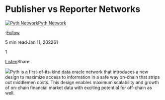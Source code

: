 Publisher vs Reporter Networks
==============================

[![Pyth Network](https://miro.medium.com/v2/resize:fill:88:88/1*rdK3rHcWpkge6BRQRIwBjA.jpeg)](/?source=post_page-----e6b11f79abb0--------------------------------)[Pyth Network](/?source=post_page-----e6b11f79abb0--------------------------------)

·[Follow](https://medium.com/m/signin?actionUrl=https%3A%2F%2Fmedium.com%2F_%2Fsubscribe%2Fuser%2Ff55fccc0ad62&operation=register&redirect=https%3A%2F%2Fpythnetwork.medium.com%2Fpublisher-vs-reporter-networks-e6b11f79abb0&user=Pyth+Network&userId=f55fccc0ad62&source=post_page-f55fccc0ad62----e6b11f79abb0---------------------post_header-----------)

5 min read·Jan 11, 202261

1

[Listen](https://medium.com/m/signin?actionUrl=https%3A%2F%2Fmedium.com%2Fplans%3Fdimension%3Dpost_audio_button%26postId%3De6b11f79abb0&operation=register&redirect=https%3A%2F%2Fpythnetwork.medium.com%2Fpublisher-vs-reporter-networks-e6b11f79abb0&source=-----e6b11f79abb0---------------------post_audio_button-----------)Share

![](https://miro.medium.com/v2/resize:fit:1400/1*jFekOaU4viAa62RFSpWnpQ.png)Pyth is a first-of-its-kind data oracle network that introduces a new design to maximize access to information in a safe way on-chain that strips out middlemen costs. This design enables maximum scalability and growth of on-chain financial market data with exciting potential for off-chain as well.

